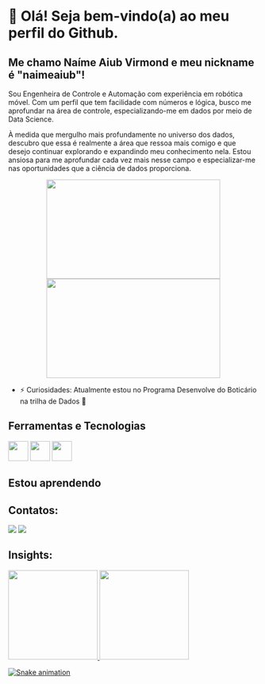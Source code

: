 # 👋 Olá! Seja bem-vindo(a) ao meu perfil do Github.
## Me chamo Naíme Aiub Virmond e meu nickname é "naimeaiub"!

Sou Engenheira de Controle e Automação com experiência em robótica móvel. Com um perfil que tem facilidade com números e lógica, busco me aprofundar na área de controle, especializando-me em dados por meio de Data Science.

À medida que mergulho mais profundamente no universo dos dados, descubro que essa é realmente a área que ressoa mais comigo e que desejo continuar explorando e expandindo meu conhecimento nela. Estou ansiosa para me aprofundar cada vez mais nesse campo e especializar-me nas oportunidades que a ciência de dados proporciona.

<div align="center">
<img src="https://github.com/naimeaiub/naimeaiub/assets/111865299/3be3ed13-a26b-4f0a-b221-55e63b531de0" width="350" height="200"> <img src="https://github.com/naimeaiub/naimeaiub/assets/111865299/dacc9718-269b-4aa2-aec3-01958f8133c1" width="350" height="200">
</div>


- ⚡ Curiosidades: Atualmente estou no Programa Desenvolve do Boticário na trilha de Dados 🎲

## Ferramentas e Tecnologias

<img loading="lazy" src="https://cdn.jsdelivr.net/gh/devicons/devicon/icons/git/git-original.svg" width="40" height="40"/> <img loading="lazy" src="https://cdn.jsdelivr.net/gh/devicons/devicon@latest/icons/c/c-plain.svg" width="40" height="40"/> <img loading="lazy" src="https://cdn.jsdelivr.net/gh/devicons/devicon@latest/icons/matlab/matlab-plain.svg" width="40" height="40"/>

## Estou aprendendo


## Contatos:

<div>
<a href = "mailto:naimeaiub@gmail.com"><img loading="lazy" src="https://img.shields.io/badge/Gmail-D14836?style=for-the-badge&logo=gmail&logoColor=white" target="_blank"></a>
<a href="https://www.linkedin.com/in/naime-aiub-virmond/" target="_blank"><img loading="lazy" src="https://img.shields.io/badge/-LinkedIn-%230077B5?style=for-the-badge&logo=linkedin&logoColor=white" target="_blank"></a>   
</div>

## Insights:

<div>
<a href="https://github.com/naimeaiub">
<img loading="lazy" height="180em" src="https://github-readme-stats.vercel.app/api/top-langs/?username=naimeaiub&layout=compact&langs_count=7&theme=dracula"/>
<img loading="lazy" height="180em" src="https://github-readme-stats.vercel.app/api?username=naimeaiub&show_icons=true&theme=dracula&include_all_commits=true&count_private=true"/>


![Snake animation](https://github.com/naimeaiub/naimeaiub/blob/output/github-contribution-grid-snake.svg)
</div>
          

